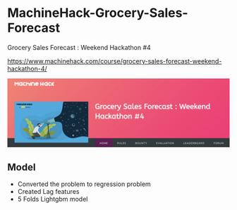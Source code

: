 # MachineHack-Grocery-Sales-Forecast
Grocery Sales Forecast : Weekend Hackathon #4

https://www.machinehack.com/course/grocery-sales-forecast-weekend-hackathon-4/

<img src="image.png">

## Model
* Converted the problem to regression problem
* Created Lag features
* 5 Folds Lightgbm model
